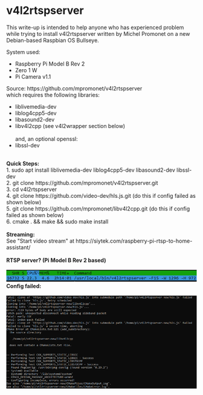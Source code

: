 # v4l2rtspserver
This write-up is intended to help anyone who has experienced problem while trying to install v4l2rtspserver written by Michel Promonet on a new Debian-based Raspbian OS Bullseye.

System used: 
<ul>
  <li>Raspberry Pi Model B Rev 2</li>
  <li> Zero 1 W</li>
  <li> Pi Camera v1.1</li></ul>
Source:  https://github.com/mpromonet/v4l2rtspserver<br>
which requires the following libraries:
<ul>
  <li>liblivemedia-dev</li>
  <li>liblog4cpp5-dev</li>
  <li>libasound2-dev</li>
  <li>libv4l2cpp (see v4l2wrapper section below)</li></br>
and, an optional openssl:
  <li>libssl-dev</li>
</ul></br>
  <strong>Quick Steps:</strong></br>
1.	sudo apt install liblivemedia-dev liblog4cpp5-dev libasound2-dev libssl-dev</br>
2.	git clone https://github.com/mpromonet/v4l2rtspserver.git</br>
3.	cd v4l2rtspserver</br>
4.	git clone https://github.com/video-dev/hls.js.git (do this if config failed as shown below)</br>
5.	git clone https://github.com/mpromonet/libv4l2cpp.git (do this if config failed as shown below)</br>
6.	cmake . && make && sudo make install</br></br>
<strong>Streaming:</strong><br>
See "Start video stream" at https://siytek.com/raspberry-pi-rtsp-to-home-assistant/<br><br>
<strong>RTSP server? (Pi Model B Rev 2 based)</strong><br><br>
<img src="https://github.com/itbuilder-net/v4l2rtspserver/blob/main/v4l2rtspserver-live.png"><br>
<strong>Config failed:</strong><br><br>
<img src="https://github.com/itbuilder-net/v4l2rtspserver/blob/main/clone-failed.png">

